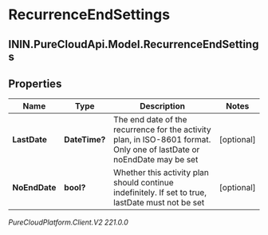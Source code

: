 # RecurrenceEndSettings

## ININ.PureCloudApi.Model.RecurrenceEndSettings

## Properties

|Name | Type | Description | Notes|
|------------ | ------------- | ------------- | -------------|
| **LastDate** | **DateTime?** | The end date of the recurrence for the activity plan, in ISO-8601 format. Only one of lastDate or noEndDate may be set | [optional] |
| **NoEndDate** | **bool?** | Whether this activity plan should continue indefinitely. If set to true, lastDate must not be set | [optional] |



_PureCloudPlatform.Client.V2 221.0.0_
